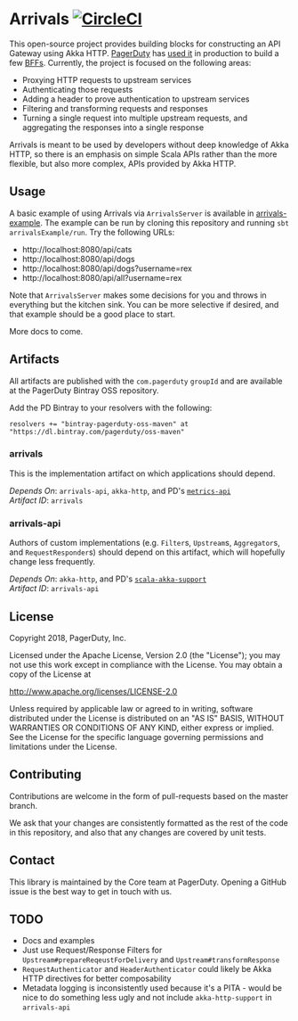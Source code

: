 # Arrivals [![CircleCI](https://circleci.com/gh/PagerDuty/arrivals.svg?style=svg)](https://circleci.com/gh/PagerDuty/arrivals)

This open-source project provides building blocks for constructing an API Gateway using Akka HTTP. [PagerDuty](https://www.pagerduty.com) has [used it](https://www.youtube.com/watch?v=DRxLFWmvJ8A) in production to build a few [BFFs](https://samnewman.io/patterns/architectural/bff/). Currently, the project is focused on the following areas:

 - Proxying HTTP requests to upstream services
 - Authenticating those requests
 - Adding a header to prove authentication to upstream services
 - Filtering and transforming requests and responses
 - Turning a single request into multiple upstream requests, and aggregating the responses into a single response
  
Arrivals is meant to be used by developers without deep knowledge of Akka HTTP, so there is an emphasis on simple Scala APIs rather than the more flexible, but also more complex, APIs provided by Akka HTTP. 

## Usage

A basic example of using Arrivals via `ArrivalsServer` is available in [arrivals-example](https://github.com/PagerDuty/arrivals/blob/master/arrivals-example/src/main/scala/com/pagerduty/arrivals/example/ExampleApp.scala). The example can be run by cloning this repository and running `sbt arrivalsExample/run`. Try the following URLs:

- http://localhost:8080/api/cats
- http://localhost:8080/api/dogs
- http://localhost:8080/api/dogs?username=rex
- http://localhost:8080/api/all?username=rex

Note that `ArrivalsServer` makes some decisions for you and throws in everything but the kitchen sink. You can be more selective if desired, and that example should be a good place to start.

More docs to come.

## Artifacts

All artifacts are published with the `com.pagerduty` `groupId` and are available at the PagerDuty Bintray OSS repository.

Add the PD Bintray to your resolvers with the following:

```
resolvers += "bintray-pagerduty-oss-maven" at "https://dl.bintray.com/pagerduty/oss-maven"
```

### arrivals

This is the implementation artifact on which applications should depend.

_Depends On_: `arrivals-api`, `akka-http`, and PD's [`metrics-api`](https://github.com/PagerDuty/scala-metrics)\
_Artifact ID_: `arrivals`

### arrivals-api

Authors of custom implementations (e.g. `Filter`s, `Upstream`s, `Aggregator`s, and `RequestResponder`s) should depend on this artifact, which will hopefully change less frequently.

_Depends On_: `akka-http`, and PD's [`scala-akka-support`](https://github.com/PagerDuty/scala-akka-support)\
_Artifact ID_: `arrivals-api`

## License

Copyright 2018, PagerDuty, Inc.

Licensed under the Apache License, Version 2.0 (the "License");
you may not use this work except in compliance with the License.
You may obtain a copy of the License at

   http://www.apache.org/licenses/LICENSE-2.0

Unless required by applicable law or agreed to in writing, software
distributed under the License is distributed on an "AS IS" BASIS,
WITHOUT WARRANTIES OR CONDITIONS OF ANY KIND, either express or implied.
See the License for the specific language governing permissions and
limitations under the License.

## Contributing

Contributions are welcome in the form of pull-requests based on the master branch.

We ask that your changes are consistently formatted as the rest of the code in this repository, and also that any changes are covered by unit tests.

## Contact

This library is maintained by the Core team at PagerDuty. Opening a GitHub issue is the best way to get in touch with us.

## TODO

- Docs and examples
- Just use Request/Response Filters for `Upstream#prepareReqeustForDelivery` and `Upstream#transformResponse`
- `RequestAuthenticator` and `HeaderAuthenticator` could likely be Akka HTTP directives for better composability
- Metadata logging is inconsistently used because it's a PITA - would be nice to do something less ugly and not include `akka-http-support` in `arrivals-api`
